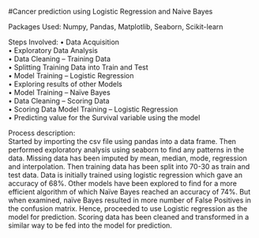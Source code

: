 #Cancer prediction using Logistic Regression and Naive Bayes

Packages Used: Numpy, Pandas, Matplotlib, Seaborn, Scikit-learn

Steps Involved:
•	Data Acquisition</br>
•	Exploratory Data Analysis</br>
•	Data Cleaning – Training Data</br>
•	Splitting Training Data into Train and Test</br>
•	Model Training – Logistic Regression</br>
•	Exploring results of other Models</br>
•	Model Training – Naïve Bayes</br>
•	Data Cleaning – Scoring Data</br>
•	Scoring Data Model Training – Logistic Regression</br>
•	Predicting value for the Survival variable using the model</br>

Process description:</br>
Started by importing the csv file using pandas into a data frame. Then performed exploratory analysis using seaborn to find any patterns in the data. Missing data has been imputed by mean, median, mode, regression and interpolation. Then training data has been split into 70-30 as train and test data. Data is initially trained using logistic regression which gave an accuracy of 68%. Other models have been explored to find for a more efficient algorithm of which Naïve Bayes reached an accuracy of 74%. But when examined, naïve Bayes resulted in more number of False Positives in the confusion matrix. Hence, proceeded to use Logistic regression as the model for prediction. Scoring data has been cleaned and transformed in a similar way to be fed into the model for prediction.

